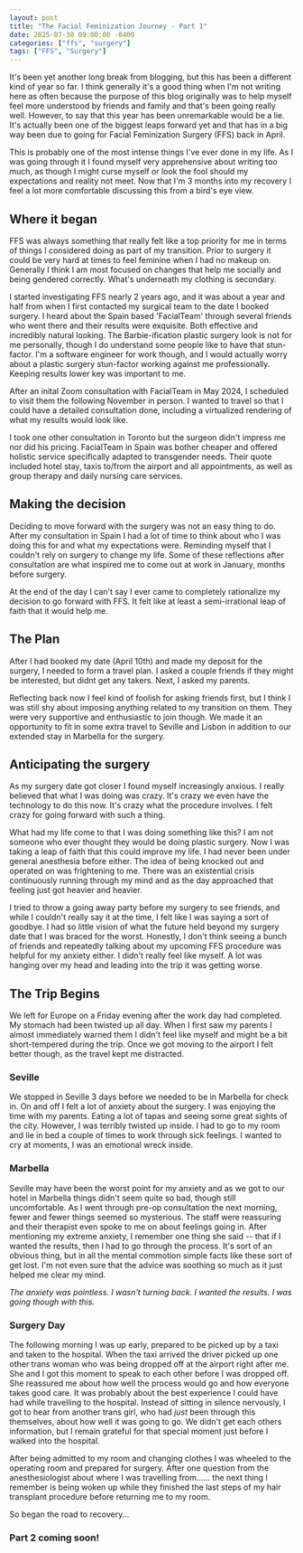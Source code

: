 ```yaml
---
layout: post
title: "The Facial Feminization Journey - Part 1"
date: 2025-07-30 09:00:00 -0400
categories: ["ffs", "surgery"]
tags: ["FFS", "Surgery"]
---
```


It's been yet another long break from blogging, but this has been a different kind of year so far. I think generally it's a good thing when I'm not writing here as often because the purpose of this blog originally was to help myself feel more understood by friends and family and that's been going really well. However, to say that this year has been unremarkable would be a lie. It's actually been one of the biggest leaps forward yet and that has in a big way been due to going for Facial Feminization Surgery (FFS) back in April.

This is probably one of the most intense things I've ever done in my life. As I was going through it I found myself very apprehensive about writing too much, as though I might curse myself or look the fool should my expectations and reality not meet. Now that I'm 3 months into my recovery I feel a lot more comfortable discussing this from a bird's eye view.

## Where it began
FFS was always something that really felt like a top priority for me in terms of things I considered doing as part of my transition. Prior to surgery it could be very hard at times to feel feminine when I had no makeup on. Generally I think I am most focused on changes that help me socially and being gendered correctly. What's underneath my clothing is secondary. 

I started investigating FFS nearly 2 years ago, and it was about a year and half from when I first contacted my surgical team to the date I booked surgery. I heard about the Spain based 'FacialTeam' through several friends who went there and their results were exquisite. Both effective and incredibly natural looking. The Barbie-ification plastic surgery look is not for me personally, though I do understand some people like to have that stun-factor. I'm a software engineer for work though, and I would actually worry about a plastic surgery stun-factor working against me professionally. Keeping results lower key was important to me. 

After an inital Zoom consultation with FacialTeam in May 2024, I scheduled to visit them the following November in person. I wanted to travel so that I could have a detailed consultation done, including a virtualized rendering of what my results would look like.

I took one other consultation in Toronto but the surgeon didn't impress me nor did his pricing. FacialTeam in Spain was bother cheaper and offered holistic service specifically adapted to transgender needs. Their quote included hotel stay, taxis to/from the airport and all appointments, as well as group therapy and daily nursing care services.

## Making the decision
Deciding to move forward with the surgery was not an easy thing to do. After my consultation in Spain I had a lot of time to think about who I was doing this for and what my expectations were. Reminding myself that I couldn't rely on surgery to change my life. Some of these reflections after consultation are what inspired me to come out at work in January, months before surgery.

At the end of the day I can't say I ever came to completely rationalize my decision to go forward with FFS. It felt like at least a semi-irrational leap of faith that it would help me.

## The Plan
After I had booked my date (April 10th) and made my deposit for the surgery, I needed to form a travel plan. I asked a couple friends if they might be interested, but didnt get any takers. Next, I asked my parents.

Reflecting back now I feel kind of foolish for asking friends first, but I think I was still shy about imposing anything related to my transition on them. They were very supportive and enthusiastic to join though. We made it an opportunity to fit in some extra travel to Seville and Lisbon in addition to our extended stay in Marbella for the surgery.

## Anticipating the surgery
As my surgery date got closer I found myself increasingly anxious. I really believed that what I was doing was crazy. It's crazy we even have the technology to do this now. It's crazy what the procedure involves. I felt crazy for going forward with such a thing. 

What had my life come to that I was doing something like this? I am not someone who ever thought they would be doing plastic surgery. Now I was taking a leap of faith that this could improve my life. I had never been under general anesthesia before either. The idea of being knocked out and operated on was frightening to me. There was an existential crisis continuously running through my mind and as the day approached that feeling just got heavier and heavier.

I tried to throw a going away party before my surgery to see friends, and while I couldn't really say it at the time, I felt like I was saying a sort of goodbye. I had so little vision of what the future held beyond my surgery date that I was braced for the worst. Honestly, I don't think seeing a bunch of friends and repeatedly talking about my upcoming FFS procedure was helpful for my anxiety either. I didn't really feel like myself. A lot was hanging over my head and leading into the trip it was getting worse.

## The Trip Begins
We left for Europe on a Friday evening after the work day had completed. My stomach had been twisted up all day. When I first saw my parents I almost immediately warned them I didn't feel like myself and might be a bit short-tempered during the trip. Once we got moving to the airport I felt better though, as the travel kept me distracted.

### Seville
We stopped in Seville 3 days before we needed to be in Marbella for check in. On and off I felt a lot of anxiety about the surgery. I was enjoying the time with my parents. Eating a lot of tapas and seeing some great sights of the city. However, I was terribly twisted up inside. I had to go to my room and lie in bed a couple of times to work through sick feelings. I wanted to cry at moments, I was an emotional wreck inside.

### Marbella
Seville may have been the worst point for my anxiety and as we got to our hotel in Marbella things didn't seem quite so bad, though still uncomfortable. As I went through pre-op consultation the next morning, fewer and fewer things seemed so mysterious. The staff were reassuring and their therapist even spoke to me on about feelings going in. After mentioning my extreme anxiety, I remember one thing she said -- that if I wanted the results, then I had to go through the process. It's sort of an obvious thing, but in all the mental commotion simple facts like these sort of get lost. I'm not even sure that the advice was soothing so much as it just helped me clear my mind. 

_The anxiety was pointless. I wasn't turning back. I wanted the results. I was going though with this._

### Surgery Day
The following morning I was up early, prepared to be picked up by a taxi and taken to the hospital. When the taxi arrived the driver picked up one other trans woman who was being dropped off at the airport right after me. She and I got this moment to speak to each other before I was dropped off. She reassured me about how well the process would go and how everyone takes good care. It was probably about the best experience I could have had while travelling to the hospital. Instead of sitting in silence nervously, I got to hear from another trans girl, who had *just* been through this themselves, about how well it was going to go. We didn't get each others information, but I remain grateful for that special moment just before I walked into the hospital.

After being admitted to my room and changing clothes I was wheeled to the operating room and prepared for surgery. After one question from the anesthesiologist about where I was travelling from...... the next thing I remember is being woken up while they finished the last steps of my hair transplant procedure before returning me to my room.

So began the road to recovery...

### Part 2 coming soon!